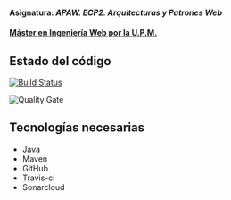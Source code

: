 #### Asignatura: *APAW. ECP2. Arquitecturas y Patrones Web*
#### [Máster en Ingeniería Web por la U.P.M.](http://miw.etsisi.upm.es)

## Estado del código

[![Build Status](https://travis-ci.org/dpb-upm/APAW.ECP2.DanielPerez.svg?branch=develop)](https://travis-ci.org/dpb-upm/APAW.ECP2.DanielPerez)

![Quality Gate](https://sonarcloud.io/api/project_badges/measure?project=es.upm.miw%3AAPAW.ECP2.DanielPerez&metric=alert_status)


## Tecnologías necesarias
* Java
* Maven
* GitHub
* Travis-ci
* Sonarcloud